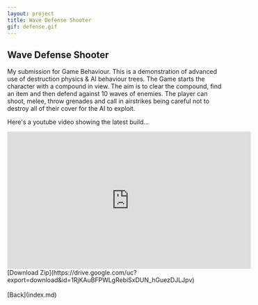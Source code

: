 ```yaml
---
layout: project
title: Wave Defense Shooter
gif: defense.gif
---
```


## Wave Defense Shooter



My submission for Game Behaviour. This is a demonstration of advanced use of destruction physics & AI behaviour trees.
The Game starts the character with a compound in view. The aim is to clear the compound, find an item and then defend against 10 waves of enemies.
The player can shoot, melee, throw grenades and call in airstrikes being careful not to destroy all of their cover for the AI to exploit.

Here's a youtube video showing the latest build...
<iframe width="560" height="315" src="https://www.youtube.com/embed/_5GvcsGqXB0" title="YouTube video player" frameborder="0" allow="accelerometer; autoplay; clipboard-write; encrypted-media; gyroscope; picture-in-picture" allowfullscreen></iframe>
<br>
[Download Zip](https://drive.google.com/uc?export=download&id=1RjKAuBFPWLgRebiSxDUN_hGuezDJLJpv)
<br>
<br>
[Back](index.md)